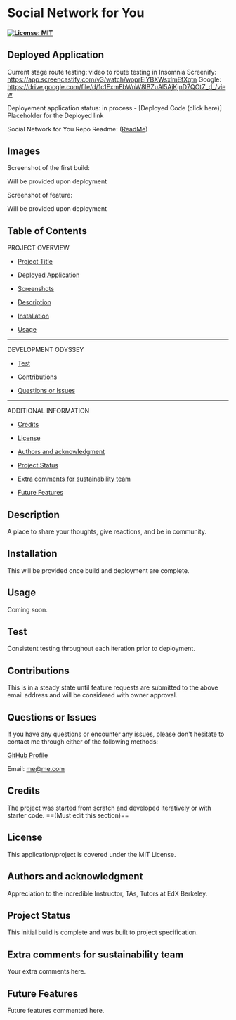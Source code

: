 # Social Network for You

#### [![License: MIT](https://img.shields.io/badge/License-MIT-yellow.svg)](https://opensource.org/licenses/MIT) 

## Deployed Application
Current stage route testing: video to route testing in Insomnia 
Screenify: https://app.screencastify.com/v3/watch/woprEiYBXWsxlmEfXgtn
Google: https://drive.google.com/file/d/1c1ExmEbWnW8lBZuAl5AjKjnD7QOtZ_d_/view

Deployement application status: in process - [Deployed Code (click here)] Placeholder for the Deployed link

Social Network for You Repo Readme: ([ReadMe](https://github.com/kimberlyrobinson11122/social-network-for-you/blob/main/README.md))

## Images

Screenshot of the first build:

Will be provided upon deployment

Screenshot of feature:

Will be provided upon deployment

## Table of Contents

PROJECT OVERVIEW

- [Project Title](#project-title-top)

- [Deployed Application](#deployed-application)

- [Screenshots](#images)

- [Description](#description)

- [Installation](#installation)

- [Usage](#usage)

---------------------

DEVELOPMENT ODYSSEY

- [Test](#credits)

- [Contributions](#contributions)

- [Questions or Issues](#questions-issues)

---------------------

ADDITIONAL INFORMATION

- [Credits](#credits)

- [License](#license)

- [Authors and acknowledgment](#authors-and-acknowledgment)

- [Project Status](#project-status)

- [Extra comments for sustainability team](#extra-comments-for-sustainability-team)

- [Future Features](#future-features)

## Description
A place to share your thoughts, give reactions, and be in community.

## Installation
This will be provided once build and deployment are complete.

## Usage
Coming soon.

## Test
Consistent testing throughout each iteration prior to deployment. 

## Contributions
This is in a steady state until feature requests are submitted to the above email address and will be considered with owner approval.

## Questions or Issues
If you have any questions or encounter any issues, please don't hesitate to contact me through either of the following methods:

[GitHub Profile](https://github.com/kimberlyrobinson11122)

Email: me@me.com

## Credits
The project was started from scratch and developed iteratively or with starter code. ==(Must edit this section)==

## License
This application/project is covered under the MIT License.

## Authors and acknowledgment
Appreciation to the incredible Instructor, TAs, Tutors at EdX Berkeley.

## Project Status
This initial build is complete and was built to project specification.

## Extra comments for sustainability team
Your extra comments here.

## Future Features
Future features commented here.
